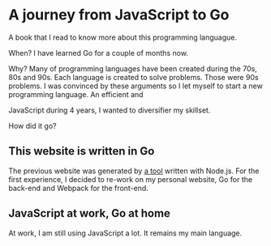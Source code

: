 # A journey from JavaScript to Go

A book that I read to know more about this programming languague.

When?
I have learned Go for a couple of months now.

Why?
Many of programming languages have been created during the 70s, 80s and 90s. Each language is created to solve problems. Those were 90s problems. I was convinced by these arguments so I let myself to start a new programming language.
An efficient and

JavaScript during 4 years, I wanted to diversifier my skillset.

How did it go?

## This website is written in Go
The previous website was generated by [a tool](https://github.com/srchea/blgn) written with Node.js. For the first experience, I decided to re-work on my personal website, Go for the back-end and Webpack for the front-end.

## JavaScript at work, Go at home
At work, I am still using JavaScript a lot. It remains my main language.
